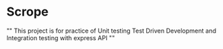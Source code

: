 # Scrope

""
This project is for practice of Unit testing Test Driven Development and Integration testing with express API
""
